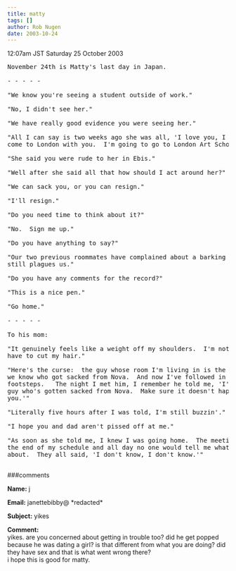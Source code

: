 ```yaml
---
title: matty
tags: []
author: Rob Nugen
date: 2003-10-24
---
```


<p class=date>12:07am JST Saturday 25 October 2003</p>

<pre>
November 24th is Matty's last day in Japan.

- - - - -

"We know you're seeing a student outside of work."

"No, I didn't see her."

"We have really good evidence you were seeing her."

"All I can say is two weeks ago she was all, 'I love you, I want to
come to London with you.  I'm going to go to London Art School.'"

"She said you were rude to her in Ebis."

"Well after she said all that how should I act around her?"

"We can sack you, or you can resign."

"I'll resign."

"Do you need time to think about it?"

"No.  Sign me up."

"Do you have anything to say?"

"Our two previous roommates have complained about a barking dog.  It
still plagues us."

"Do you have any comments for the record?"

"This is a nice pen."

"Go home."

- - - - -

To his mom:

"It genuinely feels like a weight off my shoulders.  I'm not going to
have to cut my hair."

"Here's the curse:  the guy whose room I'm living in is the only one
we know who got sacked from Nova.  And now I've followed in his
footsteps.   The night I met him, I remember he told me, 'I'm the only
guy who's gotten sacked from Nova.  Make sure it doesn't happen to
you.'"

"Literally five hours after I was told, I'm still buzzin'."

"I hope you and dad aren't pissed off at me."

"As soon as she told me, I knew I was going home.  The meeting was at
the end of my schedule and all day no one would tell me what it was
about.  They all said, 'I don't know, I don't know.'"

</pre>

###comments

<p><b>Name:</b> j

<p><b>Email:</b> janettebibby@ *redacted*

<p><b>Subject:</b> yikes

<p><b>Comment:</b>
<br>yikes.  are you concerned about getting in trouble too?  did he get popped because he was dating a girl?  is that different from what you are doing? did they have sex and that is what went wrong there? <br>
  i hope this is good for matty. 

